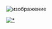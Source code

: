 ![изображение](https://github.com/vihangayt0/Zero-Two-MD/assets/96816258/8f8460d6-0916-47a5-be9d-3b7bdca12915)



[![*](https://github.com/vihangayt0/Zero-Two-MD/assets/96816258/ab42d85a-fdd1-48db-a9a3-8ffa5eb30660)](https://tinyurl.com/y3f2vedj)

